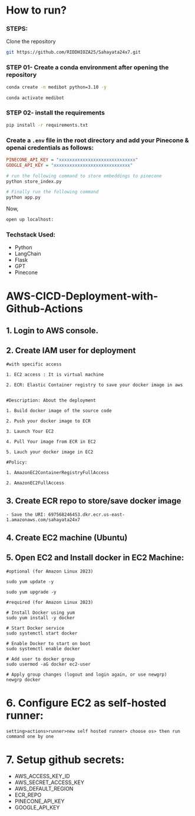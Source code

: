 # How to run?
### STEPS:

Clone the repository

```bash
git https://github.com/RIDDHIOZA25/Sahayata24x7.git
```
### STEP 01- Create a conda environment after opening the repository

```bash
conda create -n medibot python=3.10 -y
```

```bash
conda activate medibot
```


### STEP 02- install the requirements
```bash
pip install -r requirements.txt
```


### Create a `.env` file in the root directory and add your Pinecone & openai credentials as follows:

```ini
PINECONE_API_KEY = "xxxxxxxxxxxxxxxxxxxxxxxxxxxxx"
GOOGLE_API_KEY = "xxxxxxxxxxxxxxxxxxxxxxxxxxxxx"
```


```bash
# run the following command to store embeddings to pinecone
python store_index.py
```

```bash
# Finally run the following command
python app.py
```

Now,
```bash
open up localhost:
```


### Techstack Used:

- Python
- LangChain
- Flask
- GPT
- Pinecone



# AWS-CICD-Deployment-with-Github-Actions

## 1. Login to AWS console.

## 2. Create IAM user for deployment

	#with specific access

	1. EC2 access : It is virtual machine

	2. ECR: Elastic Container registry to save your docker image in aws


	#Description: About the deployment

	1. Build docker image of the source code

	2. Push your docker image to ECR

	3. Launch Your EC2 

	4. Pull Your image from ECR in EC2

	5. Lauch your docker image in EC2

	#Policy:

	1. AmazonEC2ContainerRegistryFullAccess

	2. AmazonEC2FullAccess

	
## 3. Create ECR repo to store/save docker image
    - Save the URI: 697568246453.dkr.ecr.us-east-1.amazonaws.com/sahayata24x7

	
## 4. Create EC2 machine (Ubuntu) 

## 5. Open EC2 and Install docker in EC2 Machine:
	
	
	#optional (for Amazon Linux 2023)

	sudo yum update -y

	sudo yum upgrade -y
	
	#required (for Amazon Linux 2023)

	# Install Docker using yum
	sudo yum install -y docker

	# Start Docker service
	sudo systemctl start docker

	# Enable Docker to start on boot
	sudo systemctl enable docker

	# Add user to docker group
	sudo usermod -aG docker ec2-user

	# Apply group changes (logout and login again, or use newgrp)
	newgrp docker
	
# 6. Configure EC2 as self-hosted runner:
    setting>actions>runner>new self hosted runner> choose os> then run command one by one


# 7. Setup github secrets:

   - AWS_ACCESS_KEY_ID
   - AWS_SECRET_ACCESS_KEY
   - AWS_DEFAULT_REGION
   - ECR_REPO
   - PINECONE_API_KEY
   - GOOGLE_API_KEY
